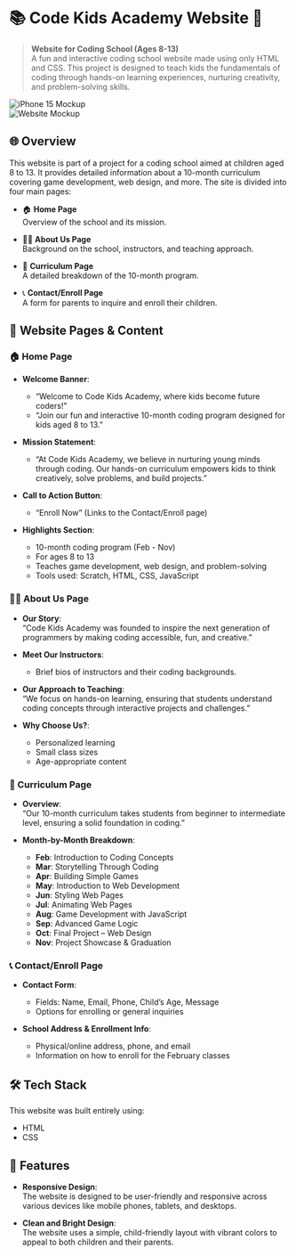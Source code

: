 # 📚 Code Kids Academy Website 🌟
> **Website for Coding School (Ages 8-13)**  
A fun and interactive coding school website made using only HTML and CSS. This project is designed to teach kids the fundamentals of coding through hands-on learning experiences, nurturing creativity, and problem-solving skills.

![iPhone 15 Mockup](https://github.com/user-attachments/assets/37b30def-4e47-48dd-8e33-51ea3d77da2a)  
![Website Mockup](https://github.com/user-attachments/assets/03fe471e-bdae-42c0-8e64-5ae0b38bb5db)

## 🌐 Overview
This website is part of a project for a coding school aimed at children aged 8 to 13. It provides detailed information about a 10-month curriculum covering game development, web design, and more. The site is divided into four main pages:

- 🏠 **Home Page**  
  Overview of the school and its mission.
  
- 👩‍🏫 **About Us Page**  
  Background on the school, instructors, and teaching approach.
  
- 📅 **Curriculum Page**  
  A detailed breakdown of the 10-month program.
  
- 📞 **Contact/Enroll Page**  
  A form for parents to inquire and enroll their children.

## 📖 Website Pages & Content

### 🏠 Home Page
- **Welcome Banner**:  
  - “Welcome to Code Kids Academy, where kids become future coders!”  
  - “Join our fun and interactive 10-month coding program designed for kids aged 8 to 13.”
  
- **Mission Statement**:  
  - “At Code Kids Academy, we believe in nurturing young minds through coding. Our hands-on curriculum empowers kids to think creatively, solve problems, and build projects.”

- **Call to Action Button**:  
  - “Enroll Now” (Links to the Contact/Enroll page)

- **Highlights Section**:  
  - 10-month coding program (Feb - Nov)  
  - For ages 8 to 13  
  - Teaches game development, web design, and problem-solving  
  - Tools used: Scratch, HTML, CSS, JavaScript

### 👩‍🏫 About Us Page
- **Our Story**:  
  “Code Kids Academy was founded to inspire the next generation of programmers by making coding accessible, fun, and creative.”

- **Meet Our Instructors**:  
  - Brief bios of instructors and their coding backgrounds.

- **Our Approach to Teaching**:  
  “We focus on hands-on learning, ensuring that students understand coding concepts through interactive projects and challenges.”

- **Why Choose Us?**:  
  - Personalized learning  
  - Small class sizes  
  - Age-appropriate content

### 📅 Curriculum Page
- **Overview**:  
  “Our 10-month curriculum takes students from beginner to intermediate level, ensuring a solid foundation in coding.”

- **Month-by-Month Breakdown**:  
  - **Feb**: Introduction to Coding Concepts  
  - **Mar**: Storytelling Through Coding  
  - **Apr**: Building Simple Games  
  - **May**: Introduction to Web Development  
  - **Jun**: Styling Web Pages  
  - **Jul**: Animating Web Pages  
  - **Aug**: Game Development with JavaScript  
  - **Sep**: Advanced Game Logic  
  - **Oct**: Final Project – Web Design  
  - **Nov**: Project Showcase & Graduation

### 📞 Contact/Enroll Page
- **Contact Form**:  
  - Fields: Name, Email, Phone, Child’s Age, Message  
  - Options for enrolling or general inquiries

- **School Address & Enrollment Info**:  
  - Physical/online address, phone, and email  
  - Information on how to enroll for the February classes

## 🛠️ Tech Stack
This website was built entirely using:
- HTML
- CSS

## 🌟 Features
- **Responsive Design**:  
  The website is designed to be user-friendly and responsive across various devices like mobile phones, tablets, and desktops.
  
- **Clean and Bright Design**:  
  The website uses a simple, child-friendly layout with vibrant colors to appeal to both children and their parents.
